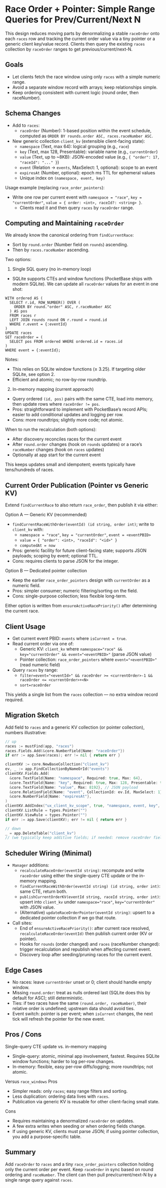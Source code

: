 # Race Order + Pointer: Simple Range Queries for Prev/Current/Next N

This design reduces moving parts by denormalizing a stable `raceOrder` onto each `races` row and tracking the current order value via a tiny pointer or a generic client key/value record. Clients then query the existing `races` collection by `raceOrder` ranges to get previous/current/next-N.

## Goals
- Let clients fetch the race window using only `races` with a simple numeric range.
- Avoid a separate window record with arrays; keep relationships simple.
- Keep ordering consistent with current logic (round order, then raceNumber).

## Schema Changes
- Add to `races`:
  - `raceOrder` (Number): 1-based position within the event schedule, computed as `ORDER BY rounds.order ASC, races.raceNumber ASC`.
- New generic collection `client_kv` (extensible client-facing state):
  - `namespace` (Text, max 64): logical grouping (e.g., `race`)
  - `key` (Text, max 128, Presentable): variable name (e.g., `currentOrder`)
  - `value` (Text, up to ~8KB): JSON-encoded value (e.g., `{ "order": 17, "raceId": "..." }`)
  - `event` (Relation → `events`, MaxSelect: 1, optional): scope to an event
  - `expiresAt` (Number, optional): epoch ms TTL for ephemeral values
  - Unique index on `(namespace, event, key)`

Usage example (replacing `race_order_pointers`):
- Write one row per current event with `namespace = "race"`, `key = "currentOrder"`, `value = { order: <int>, raceId?: <string> }`.
  - Clients read it and then query `races` by `raceOrder` range.

## Computing and Maintaining `raceOrder`
We already know the canonical ordering from `findCurrentRace`:
- Sort by `round.order` (Number field on `rounds`) ascending.
- Then by `races.raceNumber` ascending.

Two options:

1) Single SQL query (no in-memory loop)
- SQLite supports CTEs and window functions (PocketBase ships with modern SQLite). We can update all `raceOrder` values for an event in one shot:
```
WITH ordered AS (
  SELECT r.id, ROW_NUMBER() OVER (
    ORDER BY round."order" ASC, r.raceNumber ASC
  ) AS pos
  FROM races r
  LEFT JOIN rounds round ON r.round = round.id
  WHERE r.event = {:eventId}
)
UPDATE races
SET raceOrder = (
  SELECT pos FROM ordered WHERE ordered.id = races.id
)
WHERE event = {:eventId};
```
Notes:
- This relies on SQLite window functions (≥ 3.25). If targeting older SQLite, see option 2.
- Efficient and atomic; no row-by-row roundtrip.

2) In-memory mapping (current approach)
- Query ordered `(id, pos)` pairs with the same CTE, load into memory, then update rows where `raceOrder != pos`.
- Pros: straightforward to implement with PocketBase’s record APIs; easier to add conditional updates and logging per row.
- Cons: more roundtrips; slightly more code; not atomic.

When to run the recalculation (both options):
- After discovery reconciles races for the current event
- After `round.order` changes (hook on `rounds` updates) or a race’s `raceNumber` changes (hook on `races` updates)
- Optionally at app start for the current event

This keeps updates small and idempotent; events typically have tens/hundreds of races.

## Current Order Publication (Pointer vs Generic KV)
Extend `findCurrentRace` to also return `race_order`, then publish it via either:

Option A — Generic KV (recommended)
- `findCurrentRaceWithOrder(eventId) (id string, order int)`; write to `client_kv` with:
  - `namespace = "race"`, `key = "currentOrder"`, `event = <eventPBID>`
  - `value = { "order": <int>, "raceId": "<id>" }`
  - `computedAt = now`
- Pros: generic facility for future client-facing state; supports JSON payloads; scoping by event; optional TTL.
- Cons: requires clients to parse JSON for the integer.

Option B — Dedicated pointer collection
- Keep the earlier `race_order_pointers` design with `currentOrder` as a numeric field.
- Pros: simpler consumer; numeric filtering/sorting on the field.
- Cons: single-purpose collection; less flexible long-term.

Either option is written from `ensureActiveRacePriority()` after determining the current race.

## Client Usage
- Get current event PBID: `events` where `isCurrent = true`.
- Read current order via one of:
  - Generic KV: `client_kv` where `namespace="race" && key="currentOrder" && event="<eventPBID>"` (parse JSON value)
  - Pointer collection: `race_order_pointers` where `event="<eventPBID>"` (read numeric field)
- Query `races` by range:
  - `filter=event="<eventId>" && raceOrder >= <currentOrder>-1 && raceOrder <= <currentOrder>+<N>`
  - `sort=raceOrder`

This yields a single list from the `races` collection — no extra window record required.

## Migration Sketch
Add field to `races` and a generic KV collection (or pointer collection), numbers illustrative:
```go
// up
races := mustFind(app, "races")
races.Fields.Add(&core.NumberField{Name: "raceOrder"})
if err := app.Save(races); err != nil { return err }

clientKV := core.NewBaseCollection("client_kv")
ev, _ := app.FindCollectionByNameOrId("events")
clientKV.Fields.Add(
  &core.TextField{Name: "namespace", Required: true, Max: 64},
  &core.TextField{Name: "key", Required: true, Max: 128, Presentable: true},
  &core.TextField{Name: "value", Max: 8192}, // JSON payload
  &core.RelationField{Name: "event", CollectionId: ev.Id, MaxSelect: 1},
  &core.NumberField{Name: "expiresAt"},
)
clientKV.AddIndex("ux_client_kv_scope", true, "namespace, event, key", "")
clientKV.ListRule = types.Pointer("")
clientKV.ViewRule = types.Pointer("")
if err := app.Save(clientKV); err != nil { return err }

// down
_ = app.DeleteTable("client_kv")
// (we typically keep additive fields; if needed: remove raceOrder field from races)
```

## Scheduler Wiring (Minimal)
- `Manager` additions:
  - `recalculateRaceOrder(eventId string)`: recompute and write `raceOrder` using either the single-query CTE update or the in-memory mapping.
  - `findCurrentRaceWithOrder(eventId string) (id string, order int)`: same CTE, return both.
  - `publishCurrentOrderKV(eventId string, raceId string, order int)`: upsert into `client_kv` under `namespace="race"`, `key="currentOrder"` with JSON value.
  - (Alternative) `updateRaceOrderPointer(eventId string)`: upsert to a dedicated pointer collection if we go that route.
- Call sites:
  - End of `ensureActiveRacePriority()`: after current race resolved, `recalculateRaceOrder(eventId)` then publish current order (KV or pointer).
  - Hooks for `rounds` (order changed) and `races` (raceNumber changed): trigger recalculation and republish when affecting current event.
  - Discovery loop after seeding/pruning races for the current event.

## Edge Cases
- No races: leave `currentOrder` unset or 0; client should handle empty window.
- Missing `round.order`: treat as nulls ordered last (SQLite does this by default for ASC); still deterministic.
- Ties: if two races have the same `(round.order, raceNumber)`, their relative order is undefined; upstream data should avoid ties.
- Event switch: pointer is per event; when `isCurrent` changes, the next tick will refresh the pointer for the new event.

## Pros / Cons
Single-query CTE update vs. in-memory mapping
- Single-query: atomic, minimal app involvement, fastest. Requires SQLite window functions; harder to log per-row changes.
- In-memory: flexible, easy per-row diffs/logging; more roundtrips; not atomic.

Versus `race_windows`
Pros
- Simpler reads: only `races`; easy range filters and sorting.
- Less duplication: ordering data lives with `races`.
- Publication via generic KV is reusable for other client-facing small state.

Cons
- Requires maintaining a denormalized `raceOrder` on updates.
- A few extra writes when seeding or when ordering fields change.
- If using generic KV, clients must parse JSON; if using pointer collection, you add a purpose-specific table.

## Summary
Add `raceOrder` to `races` and a tiny `race_order_pointers` collection holding only the current order per event. Keep `raceOrder` in sync based on round ordering and `raceNumber`. The client can then pull prev/current/next-N by a single range query against `races`.
